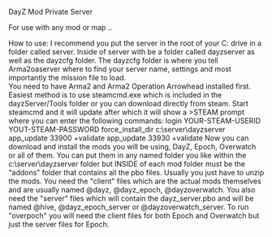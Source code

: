 DayZ Mod Private Server

For use with any mod or map .. 

How to use:
	I recommend you put the server in the root of your C: drive in a folder called server. Inside of server with be a folder called dayzserver as well as the dayzcfg folder.  The dayzcfg folder is where you tell Arma2oaserver where to find your server name, settings and most importantly the mission file to load.  
	You need to have Arma2 and Arma2 Operation Arrowhead installed first.  Easiest method is to use steamcmd.exe which is included in the dayzServer/Tools folder or you can download directly from steam. Start steamcmd and it will update after which it will show a >STEAM prompt where you can enter the following commands:
		login YOUR-STEAM-USERID YOUT-STEAM-PASSWORD
		force_install_dir c:\server\dayzserver
		app_update 33900 +validate
		app_update 33930 +validate
	Now you can download and install the mods you will be using, DayZ, Epoch, Overwatch or all of them. You can put them in any named folder you like within the c:\server\dayzserver folder but INSIDE of each mod folder must be the "addons" folder that contains all the pbo files. Usually you just have to unzip the mods.  You need the "client" files which are the actual mods themselves and are usually named @dayz, @dayz_epoch, @dayzoverwatch.  You also need the "server" files which will contain the dayz_server.pbo and will be named @hive, @dayz_epoch_server or @dayzoverwatch_server.   To run "overpoch" you will need the client files for both Epoch and Overwatch but just the server files for Epoch.